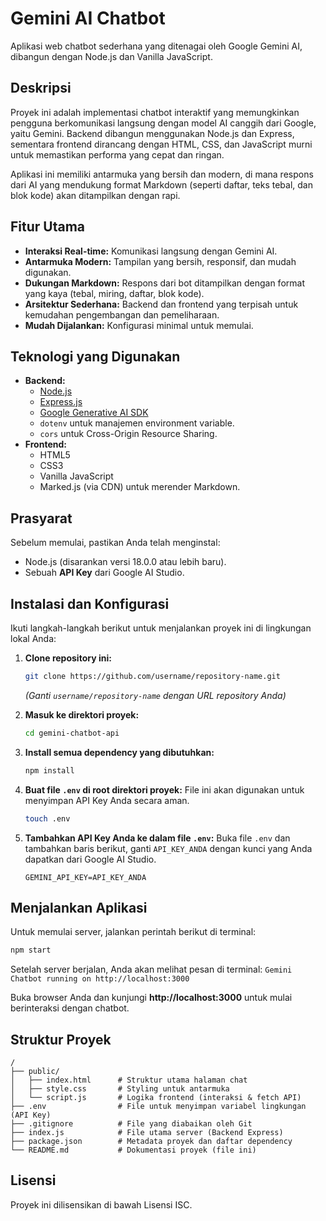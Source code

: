 # Gemini AI Chatbot

Aplikasi web chatbot sederhana yang ditenagai oleh Google Gemini AI, dibangun dengan Node.js dan Vanilla JavaScript.

## Deskripsi

Proyek ini adalah implementasi chatbot interaktif yang memungkinkan pengguna berkomunikasi langsung dengan model AI canggih dari Google, yaitu Gemini. Backend dibangun menggunakan Node.js dan Express, sementara frontend dirancang dengan HTML, CSS, dan JavaScript murni untuk memastikan performa yang cepat dan ringan.

Aplikasi ini memiliki antarmuka yang bersih dan modern, di mana respons dari AI yang mendukung format Markdown (seperti daftar, teks tebal, dan blok kode) akan ditampilkan dengan rapi.

## Fitur Utama

- **Interaksi Real-time:** Komunikasi langsung dengan Gemini AI.
- **Antarmuka Modern:** Tampilan yang bersih, responsif, dan mudah digunakan.
- **Dukungan Markdown:** Respons dari bot ditampilkan dengan format yang kaya (tebal, miring, daftar, blok kode).
- **Arsitektur Sederhana:** Backend dan frontend yang terpisah untuk kemudahan pengembangan dan pemeliharaan.
- **Mudah Dijalankan:** Konfigurasi minimal untuk memulai.

## Teknologi yang Digunakan

- **Backend:**
  - [Node.js](https://nodejs.org/)
  - [Express.js](https://expressjs.com/)
  - [Google Generative AI SDK](https://www.npmjs.com/package/@google/generative-ai)
  - `dotenv` untuk manajemen environment variable.
  - `cors` untuk Cross-Origin Resource Sharing.
- **Frontend:**
  - HTML5
  - CSS3
  - Vanilla JavaScript
  - Marked.js (via CDN) untuk merender Markdown.

## Prasyarat

Sebelum memulai, pastikan Anda telah menginstal:

- Node.js (disarankan versi 18.0.0 atau lebih baru).
- Sebuah **API Key** dari Google AI Studio.

## Instalasi dan Konfigurasi

Ikuti langkah-langkah berikut untuk menjalankan proyek ini di lingkungan lokal Anda:

1.  **Clone repository ini:**

    ```bash
    git clone https://github.com/username/repository-name.git
    ```

    _(Ganti `username/repository-name` dengan URL repository Anda)_

2.  **Masuk ke direktori proyek:**

    ```bash
    cd gemini-chatbot-api
    ```

3.  **Install semua dependency yang dibutuhkan:**

    ```bash
    npm install
    ```

4.  **Buat file `.env` di root direktori proyek:**
    File ini akan digunakan untuk menyimpan API Key Anda secara aman.

    ```bash
    touch .env
    ```

5.  **Tambahkan API Key Anda ke dalam file `.env`:**
    Buka file `.env` dan tambahkan baris berikut, ganti `API_KEY_ANDA` dengan kunci yang Anda dapatkan dari Google AI Studio.
    ```
    GEMINI_API_KEY=API_KEY_ANDA
    ```

## Menjalankan Aplikasi

Untuk memulai server, jalankan perintah berikut di terminal:

```bash
npm start
```

Setelah server berjalan, Anda akan melihat pesan di terminal:
`Gemini Chatbot running on http://localhost:3000`

Buka browser Anda dan kunjungi **http://localhost:3000** untuk mulai berinteraksi dengan chatbot.

## Struktur Proyek

```
/
├── public/
│   ├── index.html      # Struktur utama halaman chat
│   ├── style.css       # Styling untuk antarmuka
│   └── script.js       # Logika frontend (interaksi & fetch API)
├── .env                # File untuk menyimpan variabel lingkungan (API Key)
├── .gitignore          # File yang diabaikan oleh Git
├── index.js            # File utama server (Backend Express)
├── package.json        # Metadata proyek dan daftar dependency
└── README.md           # Dokumentasi proyek (file ini)
```

## Lisensi

Proyek ini dilisensikan di bawah Lisensi ISC.
